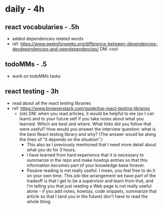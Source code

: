 # daily - 4h

## react vocabularies - .5h

- added dependencies related words
- ref: https://www.geeksforgeeks.org/difference-between-dependencies-devdependencies-and-peerdependencies/ DM: cool

## todoMMs - .5

- work on todoMMs tasks

## react testing - 3h

- read about all the react testing libraries
- ref: https://www.browserstack.com/guide/top-react-testing-libraries
  - (ok) DM: when you read articles, it would be helpful to me (so I can learn) and to your future self if you take notes about what you learned. Which are best and where. What links did you follow that were useful? How would you answer the interview question: what is the best React testing library and why? (The answer would be along the lines of "it depends on the situation".)
    - This also as I previously mentioned that I need more detail about what you do for 3 hours.
    - I have learned from hard experience that it is necessary to summarize in the repo and make howtojs entries so that this information becomes part of your knowledge base forever.
    - Passive reading is not really useful. I mean, you feel free to do it on your own time. This job-like arrangement we have part of the tradeoff is that I get to be a supervisor and learn from that, and I'm telling you that just reading a Web page is not really useful alone - if you add notes, howtojs, code snippets, summarize that article so that I (and you in the future) don't have to read the whole thing.

